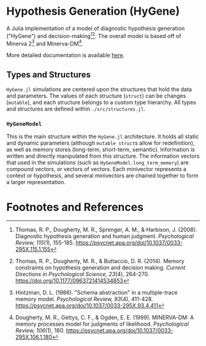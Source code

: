 # Hypothesis Generation (HyGene)

A Julia implementation of a model of diagnostic hypothesis generation ("HyGene") and decision-making[^thomas2008][^thomas2014]. The overall model is based off of Minerva 2[^hintzman1986] and Minerva-DM[^dougherty1999].


More detailed documentation is available [here](https://taylor-curley.github.io/HyGeneDocs/).

## Types and Structures

`HyGene.jl` simulations are centered upon the structures that hold the data and parameters. The values of each structure (`struct`) can be changes (`mutable`), and each structure belongs to a custom type hierarchy. All types and structures are defined within `./src/structures.jl`.

### `HyGeneModel`

This is the main structure within the `HyGene.jl` architecture. It holds all static and dynamic parameters (although `mutable struct`s allow for redefinition), as well as memory stores (long-term, short-term, semantic). Information is written and directly manipulated from this structure. The information vectors that used in the simulations (such as `HyGeneModel.long_term_memory`) are compound vectors, or vectors of vectors. Each minivector represents a context or hypothesis, and several minivectors are chained together to form a larger representation.

# Footnotes and References

[^thomas2008]:
    Thomas, R. P., Dougherty, M. R., Sprenger, A. M., & Harbison, J. (2008). Diagnostic hypothesis generation and human judgment. _Psychological Review, 115_(1), 155-185. https://psycnet.apa.org/doi/10.1037/0033-295X.115.1.155
[^thomas2014]:
    Thomas, R. P., Dougherty, M. R., & Buttaccio, D. R. (2014). Memory constraints on hypothesis generation and decision making. _Current Directions in Psychological Science, 23_(4), 264-270. https://doi.org/10.1177/0963721414534853
[^hintzman1986]:
    Hintzman, D. L. (1986). "Schema abstraction" in a multiple-trace memory model. _Psychological Review, 93_(4), 411-428. https://psycnet.apa.org/doi/10.1037/0033-295X.93.4.411
[^dougherty1999]:
    Dougherty, M. R., Gettys, C. F., & Ogden, E. E. (1999). MINERVA-DM: A memory processes model for judgments of likelihood. _Psychological Review, 106_(1), 180. https://psycnet.apa.org/doi/10.1037/0033-295X.106.1.180